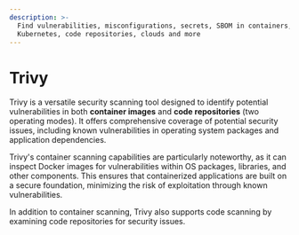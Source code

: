 ```yaml
---
description: >-
  Find vulnerabilities, misconfigurations, secrets, SBOM in containers,
  Kubernetes, code repositories, clouds and more
---
```


# Trivy

Trivy is a versatile security scanning tool designed to identify potential vulnerabilities in both **container images** and **code repositories** (two operating modes). It offers comprehensive coverage of potential security issues, including known vulnerabilities in operating system packages and application dependencies.

Trivy's container scanning capabilities are particularly noteworthy, as it can inspect Docker images for vulnerabilities within OS packages, libraries, and other components. This ensures that containerized applications are built on a secure foundation, minimizing the risk of exploitation through known vulnerabilities.

In addition to container scanning, Trivy also supports code scanning by examining code repositories for security issues.
